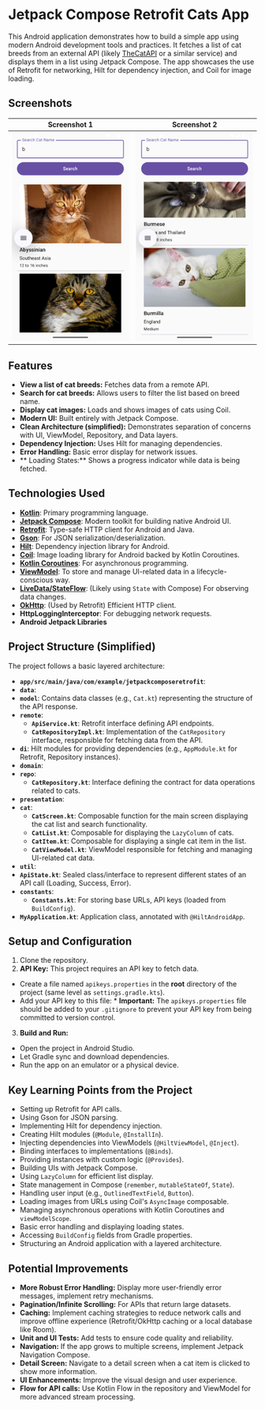 # Jetpack Compose Retrofit Cats App

This Android application demonstrates how to build a simple app using modern Android development tools and practices. It fetches a list of cat breeds from an external API (likely [TheCatAPI](https://api-ninjas.com/api/cats) or a similar service) and displays them in a list using Jetpack Compose. The app showcases the use of Retrofit for networking, Hilt for dependency injection, and Coil for image loading.

## Screenshots
| Screenshot 1                  | Screenshot 2                  |
|-------------------------------|-------------------------------|
| ![Screenshot 1](ART/art1.png) | ![Screenshot 2](ART/art2.png) |


## Features
*   **View a list of cat breeds:** Fetches data from a remote API.
*   **Search for cat breeds:** Allows users to filter the list based on breed name.
*   **Display cat images:** Loads and shows images of cats using Coil.
*   **Modern UI:** Built entirely with Jetpack Compose.
*   **Clean Architecture (simplified):** Demonstrates separation of concerns with UI, ViewModel, Repository, and Data layers.
*   **Dependency Injection:** Uses Hilt for managing dependencies.
*   **Error Handling:** Basic error display for network issues.
* ** Loading States:** Shows a progress indicator while data is being fetched.

## Technologies Used

*   **[Kotlin](https://kotlinlang.org/)**: Primary programming language.
*   **[Jetpack Compose](https://developer.android.com/jetpack/compose)**: Modern toolkit for building native Android UI.
*   **[Retrofit](https://square.github.io/retrofit/)**: Type-safe HTTP client for Android and Java.
*   **[Gson](https://github.com/google/gson)**: For JSON serialization/deserialization.
*   **[Hilt](https://dagger.dev/hilt/)**: Dependency injection library for Android.
*   **[Coil](https://coil-kt.github.io/coil/)**: Image loading library for Android backed by Kotlin Coroutines.
*   **[Kotlin Coroutines](https://kotlinlang.org/docs/coroutines-overview.html)**: For asynchronous programming.
*   **[ViewModel](https://developer.android.com/topic/libraries/architecture/viewmodel)**: To store and manage UI-related data in a lifecycle-conscious way.
*   **[LiveData/StateFlow](https://developer.android.com/kotlin/flow/stateflow-and-sharedflow)**: (Likely using `State` with Compose) For observing data changes.
*   **[OkHttp](https://square.github.io/okhttp/)**: (Used by Retrofit) Efficient HTTP client.
*   **HttpLoggingInterceptor**: For debugging network requests.
*   **Android Jetpack Libraries**

## Project Structure (Simplified)

The project follows a basic layered architecture:

*   **`app/src/main/java/com/example/jetpackcomposeretrofit`**:
*   **`data`**:
   *   **`model`**: Contains data classes (e.g., `Cat.kt`) representing the structure of the API response.
   *   **`remote`**:  
       *   **`ApiService.kt`**: Retrofit interface defining API endpoints.  
       *   **`CatRepositoryImpl.kt`**: Implementation of the `CatRepository` interface, responsible for fetching data from the API.
   *   **`di`**: Hilt modules for providing dependencies (e.g., `AppModule.kt` for Retrofit, Repository instances).
*   **`domain`**:
   *   **`repo`**:  
       *   **`CatRepository.kt`**: Interface defining the contract for data operations related to cats.
*   **`presentation`**:
   *   **`cat`**:  
       *   **`CatScreen.kt`**: Composable function for the main screen displaying the cat list and search functionality.  
       *   **`CatList.kt`**: Composable for displaying the `LazyColumn` of cats.  
       *   **`CatItem.kt`**: Composable for displaying a single cat item in the list.  
       *   **`CatViewModel.kt`**: ViewModel responsible for fetching and managing UI-related cat data.
*   **`util`**:
   *   **`ApiState.kt`**: Sealed class/interface to represent different states of an API call (Loading, Success, Error).
   *   **`constants`**:  
       *   **`Constants.kt`**: For storing base URLs, API keys (loaded from `BuildConfig`).
*   **`MyApplication.kt`**: Application class, annotated with `@HiltAndroidApp`.

## Setup and  Configuration

1.  Clone the repository.
2.   **API Key:**  This project requires an API key to fetch data.
* Create a file named `apikeys.properties` in the **root** directory of the project (same level as `settings.gradle.kts`).
* Add your API key to this file: *   **Important:** The `apikeys.properties` file should be added to your `.gitignore` to prevent your API key from being committed to version control.
3.  **Build and Run:**
* Open the project in Android Studio.
* Let Gradle sync and download dependencies.
* Run the app on an emulator or a physical device.

## Key Learning Points from the Project

*   Setting up Retrofit for API calls.
*   Using Gson for JSON parsing.
*   Implementing Hilt for dependency injection.
* Creating Hilt modules (`@Module`, `@InstallIn`).
* Injecting dependencies into ViewModels (`@HiltViewModel`, `@Inject`).
* Binding interfaces to implementations (`@Binds`).
* Providing instances with custom logic (`@Provides`).
*   Building UIs with Jetpack Compose.
* Using `LazyColumn` for efficient list display.
* State management in Compose (`remember`, `mutableStateOf`, `State`).
* Handling user input (e.g., `OutlinedTextField`, `Button`).
*  Loading images from URLs using Coil's `AsyncImage` composable.
*   Managing asynchronous operations with Kotlin Coroutines and `viewModelScope`.
*   Basic error handling and displaying loading states.
*   Accessing `BuildConfig` fields from Gradle properties.
*   Structuring an Android application with a layered architecture.

## Potential Improvements

*   **More Robust Error Handling:** Display more user-friendly error messages, implement retry mechanisms.
*   **Pagination/Infinite Scrolling:** For APIs that return large datasets.
*   **Caching:** Implement caching strategies to reduce network calls and improve offline experience (Retrofit/OkHttp caching or a local database like Room).
*    **Unit and UI Tests:** Add tests to ensure code quality and reliability.
*   **Navigation:** If the app grows to multiple screens, implement Jetpack Navigation Compose.
*   **Detail Screen:** Navigate to a detail screen when a cat item is clicked to show more information.
*   **UI Enhancements:** Improve the visual design and user experience.
*   **Flow for API calls:** Use Kotlin Flow in the repository and ViewModel for more advanced stream processing.  
  

